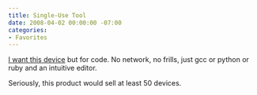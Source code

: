 ```yaml
---
title: Single-Use Tool
date: 2008-04-02 00:00:00 -07:00
categories:
- Favorites
---
```


<p><a href="http://www.practicalist.com/mt/archives/000451.html">I want this device</a> but for code. No network, no frills, just gcc or python or ruby and an intuitive editor. </p>

<p>Seriously, this product would sell at least 50 devices. </p>
